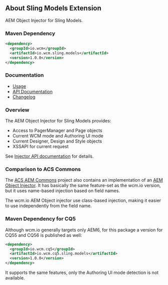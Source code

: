 ## About Sling Models Extension

AEM Object Injector for Sling Models.

### Maven Dependency

```xml
<dependency>
  <groupId>io.wcm</groupId>
  <artifactId>io.wcm.sling.models</artifactId>
  <version>1.0.0</version>
</dependency>
```

### Documentation

* [Usage][usage]
* [API Documentation][apidocs]
* [Changelog][changelog]

### Overview

The AEM Object Injector for Sling Models provides:

* Access to PagerManager and Page objects
* Current WCM mode and Authoring UI mode
* Current Designer, Design and Style objects
* XSSAPI for current request

See [Injector API documentation][apidocs-aemobjectinjector] for details.


### Comparison to ACS Commons

The [ACS AEM Commons][acs-commons] project also contains an implementation of an [AEM Object Injector][acs-commons-aem-object-injrecotr].
It has basically the same feature-set as the wcm.io version, but it uses name-based injection based on field names.

The wcm.io AEM Object injector use class-based injection, making it easier to use independently from the field name.


[usage]: usage.html
[apidocs]: apidocs/
[apidocs-aemobjectinjector]: apidocs/io/wcm/sling/models/annotations/AemObject.html
[changelog]: changes-report.html
[acs-commons]: http://adobe-consulting-services.github.io/acs-aem-commons/
[acs-commons-aem-object-injrecotr]: http://adobe-consulting-services.github.io/acs-aem-commons/features/aem-sling-models-injectors.html


### Maven Dependency for CQ5

Although wcm.io generally targets only AEM6, for this package a version for CQ55 and CQ56 is published as well:

```xml
<dependency>
  <groupId>io.wcm.cq5</groupId>
  <artifactId>io.wcm.cq5.sling.models</artifactId>
  <version>1.0.0</version>
</dependency>
```

It supports the same features, only the Authoring UI mode detection is not available.

